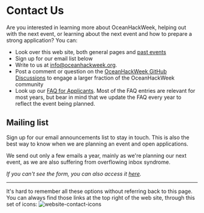 # Contact Us

Are you interested in learning more about OceanHackWeek, helping out with the next event, or learning about the next event and how to prepare a strong application? You can:

- Look over this web site, both general pages and [past events](pasthackweeks)
- Sign up for our email list below
- Write to us at [info@oceanhackweek.org](mailto:info@oceanhackweek.org).
- Post a comment or question on the [OceanHackWeek GitHub Discussions](https://github.com/orgs/oceanhackweek/discussions) to engage a larger fraction of the OceanHackWeek community
- Look up our [FAQ for Applicants](../ohw22/applicants.md#faqs). Most of the FAQ entries are relevant for most years, but bear in mind that we update the FAQ every year to reflect the event being planned.

## Mailing list

Sign up for our email announcements list to stay in touch. This is also the best way to know when we are planning an event and open applications.

We send out only a few emails a year, mainly as we're planning our next event, as we are also suffering from overflowing inbox syndrome.

<script charset="utf-8" type="text/javascript" src="//js.hsforms.net/forms/embed/v2.js"></script>

<script>
  hbspt.forms.create({
    region: "na1",
    portalId: "23784201",
    formId: "5de6feec-5bb3-457e-a84c-1cc9c7214d52"
  });
</script>

_If you can't see the form, you can also access it [here](https://share.hsforms.com/1Xeb-7FuzRX6oTBzJxyFNUge5s09)._

______________________________________________________________________

It's hard to remember all these options without referring back to this page. You can always find those links at the top right of the web site, through this set of icons: ![website-contact-icons](../assets/images/website-contact-icons.png)
